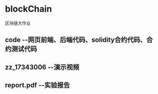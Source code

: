 # blockChain
区块链大作业

## code         --网页前端、后端代码、solidity合约代码、合约测试代码

## zz_17343006  --演示视频

## report.pdf   --实验报告

